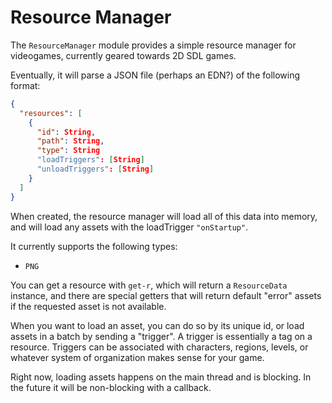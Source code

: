 # Resource Manager

The `ResourceManager` module provides a simple resource manager for videogames, currently geared towards 2D SDL games. 

Eventually, it will parse a JSON file (perhaps an EDN?) of the following format:
```json
{ 
  "resources": [
    {
      "id": String,
      "path": String,
      "type": String
      "loadTriggers": [String]
      "unloadTriggers": [String]
    }
  ]
}
```

When created, the resource manager will load all of this data into memory, and will load any assets with the loadTrigger `"onStartup"`.

It currently supports the following types:
- `PNG`

You can get a resource with `get-r`, which will return a `ResourceData` instance, and there are special getters that will return default "error" assets if the requested asset is not available.

When you want to load an asset, you can do so by its unique id, or load assets in a batch by sending a "trigger". A trigger is essentially a tag on a resource. Triggers can be associated with characters, regions, levels, or whatever system of organization makes sense for your game. 

Right now, loading assets happens on the main thread and is blocking. In the future it will be non-blocking with a callback.
